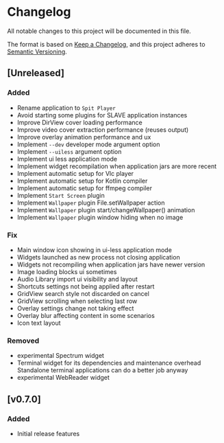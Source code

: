 # Changelog
All notable changes to this project will be documented in this file.

The format is based on [Keep a Changelog](https://keepachangelog.com/en/1.0.0/),
and this project adheres to [Semantic Versioning](https://semver.org/spec/v2.0.0.html).

## [Unreleased]

### Added
- Rename application to `Spit Player`
- Avoid starting some plugins for SLAVE application instances
- Improve DirView cover loading performance
- Improve video cover extraction performance (reuses output)
- Improve overlay animation performance and ux
- Implement `--dev` developer mode argument option
- Implement `--uiless` argument option
- Implement ui less application mode
- Implement widget recompilation when application jars are more recent
- Implement automatic setup for Vlc player
- Implement automatic setup for Kotlin compiler
- Implement automatic setup for ffmpeg compiler
- Implement `Start Screen` plugin
- Implement `Wallpaper` plugin File.setWallpaper action
- Implement `Wallpaper` plugin start/changeWallpaper() animation
- Implement `Wallpaper` plugin window hiding when no image
### Fix
- Main window icon showing in ui-less application mode
- Widgets launched as new process not closing application 
- Widgets not recompiling when application jars have newer version
- Image loading blocks ui sometimes
- Audio Library import ui visibility and layout
- Shortcuts settings not being applied after restart
- GridView search style not discarded on cancel
- GridView scrolling when selecting last row
- Overlay settings change not taking effect
- Overlay blur affecting content in some scenarios
- Icon text layout
### Removed
- experimental Spectrum widget
- Terminal widget for its dependencies and maintenance overhead  
  Standalone terminal applications can do a better job anyway
- experimental WebReader widget

## [v0.7.0]
### Added
- Initial release features